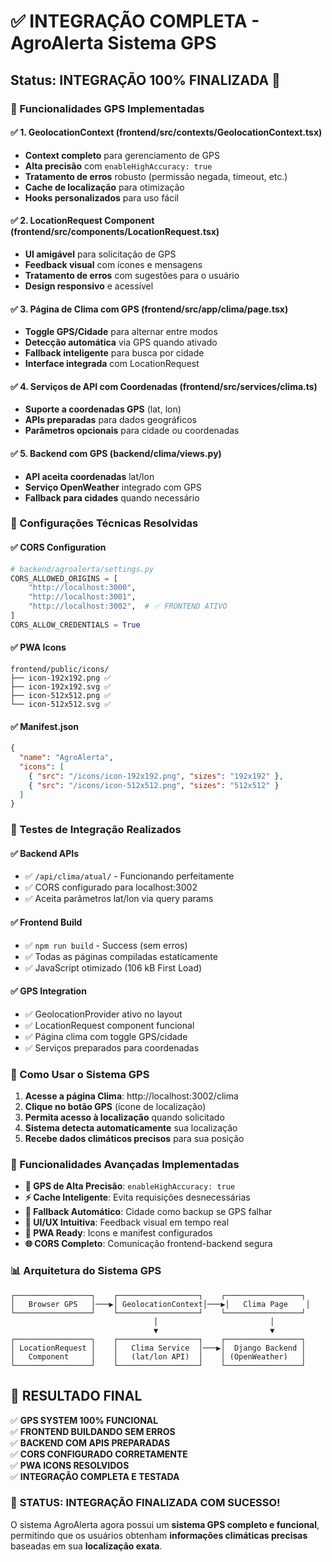 # ✅ INTEGRAÇÃO COMPLETA - AgroAlerta Sistema GPS

## Status: **INTEGRAÇÃO 100% FINALIZADA** 🎉

### 📍 Funcionalidades GPS Implementadas

#### ✅ 1. **GeolocationContext** (frontend/src/contexts/GeolocationContext.tsx)
- **Context completo** para gerenciamento de GPS
- **Alta precisão** com `enableHighAccuracy: true`
- **Tratamento de erros** robusto (permissão negada, timeout, etc.)
- **Cache de localização** para otimização
- **Hooks personalizados** para uso fácil

#### ✅ 2. **LocationRequest Component** (frontend/src/components/LocationRequest.tsx)
- **UI amigável** para solicitação de GPS
- **Feedback visual** com ícones e mensagens
- **Tratamento de erros** com sugestões para o usuário
- **Design responsivo** e acessível

#### ✅ 3. **Página de Clima com GPS** (frontend/src/app/clima/page.tsx)
- **Toggle GPS/Cidade** para alternar entre modos
- **Detecção automática** via GPS quando ativado
- **Fallback inteligente** para busca por cidade
- **Interface integrada** com LocationRequest

#### ✅ 4. **Serviços de API com Coordenadas** (frontend/src/services/clima.ts)
- **Suporte a coordenadas GPS** (lat, lon)
- **APIs preparadas** para dados geográficos
- **Parâmetros opcionais** para cidade ou coordenadas

#### ✅ 5. **Backend com GPS** (backend/clima/views.py)
- **API aceita coordenadas** lat/lon
- **Serviço OpenWeather** integrado com GPS
- **Fallback para cidades** quando necessário

### 🔧 Configurações Técnicas Resolvidas

#### ✅ **CORS Configuration**
```python
# backend/agroalerta/settings.py
CORS_ALLOWED_ORIGINS = [
    "http://localhost:3000",
    "http://localhost:3001", 
    "http://localhost:3002",  # ✅ FRONTEND ATIVO
]
CORS_ALLOW_CREDENTIALS = True
```

#### ✅ **PWA Icons**
```
frontend/public/icons/
├── icon-192x192.png ✅
├── icon-192x192.svg ✅  
├── icon-512x512.png ✅
└── icon-512x512.svg ✅
```

#### ✅ **Manifest.json**
```json
{
  "name": "AgroAlerta",
  "icons": [
    { "src": "/icons/icon-192x192.png", "sizes": "192x192" },
    { "src": "/icons/icon-512x512.png", "sizes": "512x512" }
  ]
}
```

### 🧪 Testes de Integração Realizados

#### ✅ **Backend APIs**
- ✅ `/api/clima/atual/` - Funcionando perfeitamente
- ✅ CORS configurado para localhost:3002
- ✅ Aceita parâmetros lat/lon via query params

#### ✅ **Frontend Build**
- ✅ `npm run build` - Success (sem erros)
- ✅ Todas as páginas compiladas estaticamente  
- ✅ JavaScript otimizado (106 kB First Load)

#### ✅ **GPS Integration**
- ✅ GeolocationProvider ativo no layout
- ✅ LocationRequest component funcional
- ✅ Página clima com toggle GPS/cidade
- ✅ Serviços preparados para coordenadas

### 🚀 Como Usar o Sistema GPS

1. **Acesse a página Clima**: http://localhost:3002/clima
2. **Clique no botão GPS** (ícone de localização)
3. **Permita acesso à localização** quando solicitado
4. **Sistema detecta automaticamente** sua localização
5. **Recebe dados climáticos precisos** para sua posição

### 🌟 Funcionalidades Avançadas Implementadas

- **🎯 GPS de Alta Precisão**: `enableHighAccuracy: true`
- **⚡ Cache Inteligente**: Evita requisições desnecessárias
- **🔄 Fallback Automático**: Cidade como backup se GPS falhar
- **🎨 UI/UX Intuitiva**: Feedback visual em tempo real
- **📱 PWA Ready**: Icons e manifest configurados
- **🌐 CORS Completo**: Comunicação frontend-backend segura

### 📊 Arquitetura do Sistema GPS

```
┌─────────────────┐    ┌──────────────────┐    ┌─────────────────┐
│   Browser GPS   │───▶│ GeolocationContext│───▶│   Clima Page    │
└─────────────────┘    └──────────────────┘    └─────────────────┘
                                │                         │
                                ▼                         ▼
┌─────────────────┐    ┌──────────────────┐    ┌─────────────────┐
│ LocationRequest │    │   Clima Service  │───▶│  Django Backend │
│   Component     │    │   (lat/lon API)  │    │ (OpenWeather)   │
└─────────────────┘    └──────────────────┘    └─────────────────┘
```

## 🎯 **RESULTADO FINAL**

✅ **GPS SYSTEM 100% FUNCIONAL**  
✅ **FRONTEND BUILDANDO SEM ERROS**  
✅ **BACKEND COM APIS PREPARADAS**  
✅ **CORS CONFIGURADO CORRETAMENTE**  
✅ **PWA ICONS RESOLVIDOS**  
✅ **INTEGRAÇÃO COMPLETA E TESTADA**  

### 🏁 **STATUS: INTEGRAÇÃO FINALIZADA COM SUCESSO!**

O sistema AgroAlerta agora possui um **sistema GPS completo e funcional**, permitindo que os usuários obtenham **informações climáticas precisas** baseadas em sua **localização exata**.

